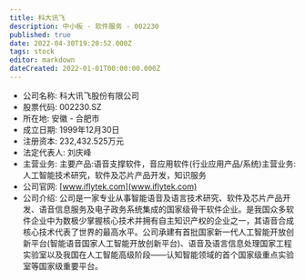 ```yaml
---
title: 科大讯飞
description: 中小板 - 软件服务 - 002230
published: true
date: 2022-04-30T19:20:52.000Z
tags: stock
editor: markdown
dateCreated: 2022-01-01T00:00:00.000Z
---
```


- 公司名称: 科大讯飞股份有限公司
- 股票代码: 002230.SZ
- 所在地: 安徽 - 合肥市
- 成立日期: 1999年12月30日
- 注册资本: 232,432.525万元
- 法定代表人: 刘庆峰
- 主营业务: 主要产品:语音支撑软件，音应用软件(行业应用产品/系统)主营业务:人工智能技术研究，软件及芯片产品开发，知识服务
- 公司官网: [www.iflytek.com](www.iflytek.com)
- 公司介绍: 公司是一家专业从事智能语音及语言技术研究、软件及芯片产品开发、语音信息服务及电子政务系统集成的国家级骨干软件企业。是我国众多软件企业中为数极少掌握核心技术并拥有自主知识产权的企业之一，其语音合成核心技术代表了世界的最高水平。公司承建有首批国家新一代人工智能开放创新平台(智能语音国家人工智能开放创新平台)、语音及语言信息处理国家工程实验室以及我国在人工智能高级阶段——认知智能领域的首个国家级重点实验室等国家级重要平台。


